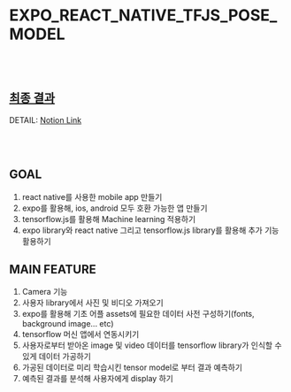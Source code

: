 # EXPO_REACT_NATIVE_TFJS_POSE_MODEL

<br/>
<br/>

## [최종 결과](https://youtu.be/X4BHCnbC4iE)
DETAIL: [ Notion Link ](https://www.notion.so/React-Native-TFJS-Pose-Detector-APP-7cb211e9e0ae4417904ca7803ee8f723)


<br/>
<br/>


## GOAL
1. react native를 사용한 mobile app 만들기
2. expo를 활용해, ios, android 모두 호환 가능한 앱 만들기
3. tensorflow.js를 활용해 Machine learning 적용하기
4. expo library와 react native 그리고 tensorflow.js library를 활용해 추가 기능 활용하기

## MAIN FEATURE
1. Camera 기능
2. 사용자 library에서 사진 및 비디오 가져오기
3. expo를 활용해 기초 어플 assets에 필요한 데이터 사전 구성하기(fonts, background image... etc)    
4. tensorflow 머신 앱에서 연동시키기
5. 사용자로부터 받아온 image 및 video 데이터를 tensorflow library가 인식할 수 있게 데이터 가공하기
6. 가공된 데이터로 미리 학습시킨 tensor model로 부터 결과 예측하기
7. 예측된 결과를 분석해 사용자에게 display 하기 
